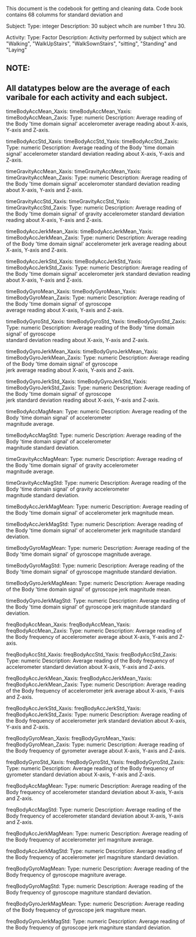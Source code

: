 This document is the codebook for getting and cleaning data.
Code book contains 68 columms for standard deviation and 


Subject:
		   Type: integer
	Description: 30 subject whcih are number 1 thru 30.

Activity:
			Type: Factor
	 Description: Activity performed by subject which are "Walking", "WalkUpStairs",
	             "WalkSownStairs", "sitting", "Standing" and "Laying"

NOTE:				 
------------------------------------------------------------------------------------
All datatypes below are the average of each varibale for each 
activity and each subject.
------------------------------------------------------------------------------------

timeBodyAccMean_Xaxis:
timeBodyAccMean_Yaxis:
timeBodyAccMean_Zaxis:
			Type: numeric
	 Description: Average reading of the Body 'time domain signal' accelerometer
				  average reading about X-axis, Y-axis and Z-axis.

timeBodyAccStd_Xaxis:
timeBodyAccStd_Yaxis:
timeBodyAccStd_Zaxis:
		   Type: numeric
	Description: Average reading of the Body 'time domain signal' accelerometer 
				 standard deviation reading about X-axis, Y-axis and Z-axis.

timeGravityAccMean_Xaxis:
timeGravityAccMean_Yaxis:
timeGravityAccMean_Zaxis:
		   Type: numeric
	Description: Average reading of the Body 'time domain signal' acceleromoter 
				 standard deviation reading about X-axis, Y-axis and Z-axis.

timeGravityAccStd_Xaxis:
timeGravityAccStd_Yaxis:
timeGravityAccStd_Zaxis:
		   Type: numeric
	Description: Average reading of the Body 'time domain signal' of gravity accelerometer 
				 standard deviation reading about X-axis, Y-axis and Z-axis.

timeBodyAccJerkMean_Xaxis:
timeBodyAccJerkMean_Yaxis:
timeBodyAccJerkMean_Zaxis:
		   Type: numeric
	Description: Average reading of the Body 'time domain signal' accelerometer 
				 jerk average reading about X-axis, Y-axis and Z-axis.

timeBodyAccJerkStd_Xaxis:
timeBodyAccJerkStd_Yaxis:
timeBodyAccJerkStd_Zaxis:
		   Type: numeric
	Description: Average reading of the Body 'time domain signal' accelerometer 
				 jerk standard deviation reading about X-axis, Y-axis and Z-axis.

timeBodyGyroMean_Xaxis:
timeBodyGyroMean_Yaxis:
timeBodyGyroMean_Zaxis:
		   Type: numeric
	Description: Average reading of the Body 'time domain signal' of gyroscope  
				 average reading about X-axis, Y-axis and Z-axis.

timeBodyGyroStd_Xaxis:
timeBodyGyroStd_Yaxis:
timeBodyGyroStd_Zaxis:
		   Type: numeric
	Description: Average reading of the Body 'time domain signal' of gyroscope  
				 standard deviation reading about X-axis, Y-axis and Z-axis.

timeBodyGyroJerkMean_Xaxis:
timeBodyGyroJerkMean_Yaxis:
timeBodyGyroJerkMean_Zaxis:
		   Type: numeric
	Description: Average reading of the Body 'time domain signal' of gyroscope  
				 jerk average reading about X-axis, Y-axis and Z-axis.

timeBodyGyroJerkStd_Xaxis:
timeBodyGyroJerkStd_Yaxis:
timeBodyGyroJerkStd_Zaxis:
		   Type: numeric
	Description: Average reading of the Body 'time domain signal' of gyroscope  
				 jerk standard deviation reading about X-axis, Y-axis and Z-axis.
				 
timeBodyAccMagMean:
		   Type: numeric
	Description: Average reading of the Body 'time domain signal' of accelerometer  
				 magnitude average.

timeBodyAccMagStd:
		   Type: numeric
	Description: Average reading of the Body 'time domain signal' of accelerometer  
				 magnitude standard deviation.

timeGravityAccMagMean:
		   Type: numeric
	Description: Average reading of the Body 'time domain signal' of gravity accelerometer  
				 magnitude average.
				 
timeGravityAccMagStd:
		   Type: numeric
	Description: Average reading of the Body 'time domain signal' of gravity accelerometer  
				 magnitude standard deviation.
				 
timeBodyAccJerkMagMean:
		   Type: numeric
	Description: Average reading of the Body 'time domain signal' of  accelerometer jerk
				 magnitude mean.

timeBodyAccJerkMagStd:
		   Type: numeric
	Description: Average reading of the Body 'time domain signal' of  accelerometer jerk
				 magnitude standard deviation.
				 
timeBodyGyroMagMean:
		   Type: numeric
	Description: Average reading of the Body 'time domain signal' of gyroscope
				 magnitude average.
				 
timeBodyGyroMagStd:
		   Type: numeric
	Description: Average reading of the Body 'time domain signal' of gyroscope
				 magnitude standard deviation.
				 
timeBodyGyroJerkMagMean:
		   Type: numeric
	Description: Average reading of the Body 'time domain signal' of gyroscope jerk
				 magnitude mean.
				 
timeBodyGyroJerkMagStd:
		   Type: numeric
	Description: Average reading of the Body 'time domain signal' of gyroscope jerk
				 magnitude standard deviation.

freqBodyAccMean_Xaxis:
freqBodyAccMean_Yaxis:
freqBodyAccMean_Zaxis:
		   Type: numeric
	Description: Average reading of the Body frequency of accelerometer average 
				 about X-axis, Y-axis and Z-axis.
				 
freqBodyAccStd_Xaxis:
freqBodyAccStd_Yaxis:
freqBodyAccStd_Zaxis:
		   Type: numeric
	Description: Average reading of the Body frequency of accelerometer 
				 standard deviation about X-axis, Y-axis and Z-axis.

freqBodyAccJerkMean_Xaxis:
freqBodyAccJerkMean_Yaxis:
freqBodyAccJerkMean_Zaxis:
		   Type: numeric
	Description: Average reading of the Body frequency of accelerometer 
				 jerk average about X-axis, Y-axis and Z-axis.

freqBodyAccJerkStd_Xaxis:
freqBodyAccJerkStd_Yaxis:
freqBodyAccJerkStd_Zaxis:
		   Type: numeric
	Description: Average reading of the Body frequency of accelerometer 
				 jerk standard deviation about X-axis, Y-axis and Z-axis.

freqBodyGyroMean_Xaxis:
freqBodyGyroMean_Yaxis:
freqBodyGyroMean_Zaxis:
		   Type: numeric
	Description: Average reading of the Body frequency of gyrometer average
				 about X-axis, Y-axis and Z-axis.

freqBodyGyroStd_Xaxis:
freqBodyGyroStd_Yaxis:
freqBodyGyroStd_Zaxis:
		   Type: numeric
	Description: Average reading of the Body frequency of gyrometer
				 standard deviation about X-axis, Y-axis and Z-axis.

freqBodyAccMagMean:
		   Type: numeric
	Description: Average reading of the Body frequency of accelerometer
				 standard deviation about X-axis, Y-axis and Z-axis.

freqBodyAccMagStd:
		   Type: numeric
	Description: Average reading of the Body frequency of accelerometer
				 standard deviation about X-axis, Y-axis and Z-axis.

freqBodyAccJerkMagMean:
		   Type: numeric
	Description: Average reading of the Body frequency of accelerometer jerl 
				 magniture average.
				 
freqBodyAccJerkMagStd:
		   Type: numeric
	Description: Average reading of the Body frequency of accelerometer jerl 
				 magniture standard deviation.
				 
freqBodyGyroMagMean:
		   Type: numeric
	Description: Average reading of the Body frequency of gyroscope magniture 
			     average.
				 
freqBodyGyroMagStd:
		   Type: numeric
	Description: Average reading of the Body frequency of gyroscope magniture 
			     standard deviation.
				 
freqBodyGyroJerkMagMean:
		   Type: numeric
	Description: Average reading of the Body frequency of gyroscope jerk 
				 magniture mean.
				 
freqBodyGyroJerkMagStd:
		   Type: numeric
	Description: Average reading of the Body frequency of gyroscope jerk 
				 magniture standard deviation.
